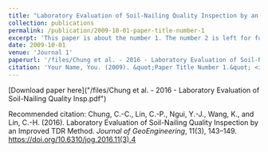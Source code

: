 ```yaml
---
title: "Laboratory Evaluation of Soil-Nailing Quality Inspection by an Improved TDR Method"
collection: publications
permalink: /publication/2009-10-01-paper-title-number-1
excerpt: 'This paper is about the number 1. The number 2 is left for future work.'
date: 2009-10-01
venue: 'Journal 1'
paperurl: '/files/Chung et al. - 2016 - Laboratory Evaluation of Soil-Nailing Quality Insp.pdf'
citation: 'Your Name, You. (2009). &quot;Paper Title Number 1.&quot; <i>Journal 1</i>. 1(1).'
---
```


[Download paper here]("/files/Chung et al. - 2016 - Laboratory Evaluation of Soil-Nailing Quality Insp.pdf")

Recommended citation: Chung, C.-C., Lin, C.-P., Ngui, Y.-J., Wang, K., and Lin, C.-H. (2016). Laboratory Evaluation of Soil-Nailing Quality Inspection by an Improved TDR Method. *Journal of GeoEngineering*, 11(3), 143–149. https://doi.org/10.6310/jog.2016.11(3).4
